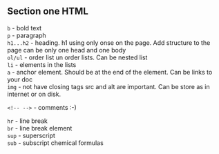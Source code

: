 ## Section one HTML

`b` - bold text\
`p` - paragraph\
`h1...h2` - heading. h1 using only onse on the page. Add structure to the page
can be only one head and one body\
`ol/ul` - order list un order lists. Can be nested list\
`li` - elements in the lists\
`a` - anchor element. Should be at the end of the element. Can be links to your doc\
`img` - not have closing tags src and alt are important. Can be store as in internet or on disk.

`<!-- -->` - comments :-)

`hr` - line break\
`br` - line break element\
`sup` - superscript\
`sub` - subscript chemical formulas
